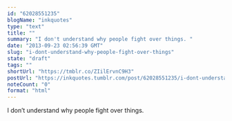 ```yaml
---
id: "62028551235"
blogName: "inkquotes"
type: "text"
title: ""
summary: "I don't understand why people fight over things. "
date: "2013-09-23 02:56:39 GMT"
slug: "i-dont-understand-why-people-fight-over-things"
state: "draft"
tags: ""
shortUrl: "https://tmblr.co/ZIilErvnC9H3"
postUrl: "https://inkquotes.tumblr.com/post/62028551235/i-dont-understand-why-people-fight-over-things"
noteCount: "0"
format: "html"
---
```


I don’t understand why people fight over things.
